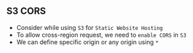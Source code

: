 ## S3 CORS

- Consider while using `S3` for `Static Website Hosting`
- To allow cross-region request, we need to `enable CORS` in `S3`
- We can define specific origin or any origin using `*`
